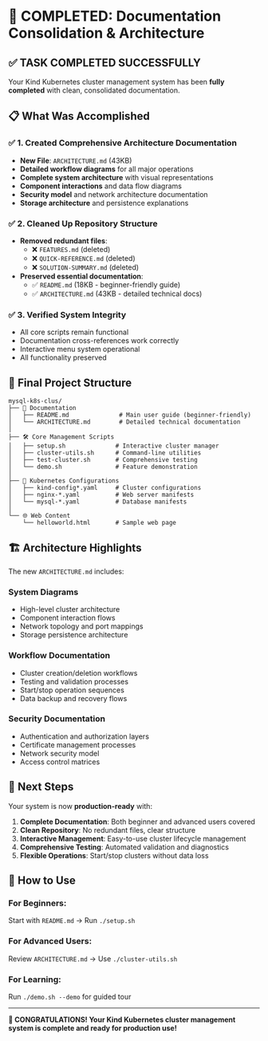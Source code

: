 # 🎉 COMPLETED: Documentation Consolidation & Architecture

## ✅ **TASK COMPLETED SUCCESSFULLY**

Your Kind Kubernetes cluster management system has been **fully completed** with clean, consolidated documentation.

## 📋 **What Was Accomplished**

### ✅ **1. Created Comprehensive Architecture Documentation**
- **New File**: `ARCHITECTURE.md` (43KB)
- **Detailed workflow diagrams** for all major operations
- **Complete system architecture** with visual representations
- **Component interactions** and data flow diagrams
- **Security model** and network architecture documentation
- **Storage architecture** and persistence explanations

### ✅ **2. Cleaned Up Repository Structure**
- **Removed redundant files**:
  - ❌ `FEATURES.md` (deleted)
  - ❌ `QUICK-REFERENCE.md` (deleted) 
  - ❌ `SOLUTION-SUMMARY.md` (deleted)
- **Preserved essential documentation**:
  - ✅ `README.md` (18KB - beginner-friendly guide)
  - ✅ `ARCHITECTURE.md` (43KB - detailed technical docs)

### ✅ **3. Verified System Integrity**
- All core scripts remain functional
- Documentation cross-references work correctly
- Interactive menu system operational
- All functionality preserved

## 📂 **Final Project Structure**

```
mysql-k8s-clus/
├── 📖 Documentation
│   ├── README.md              # Main user guide (beginner-friendly)
│   └── ARCHITECTURE.md        # Detailed technical documentation
│
├── 🛠️ Core Management Scripts
│   ├── setup.sh              # Interactive cluster manager
│   ├── cluster-utils.sh      # Command-line utilities  
│   ├── test-cluster.sh       # Comprehensive testing
│   └── demo.sh               # Feature demonstration
│
├── 🔧 Kubernetes Configurations
│   ├── kind-config*.yaml     # Cluster configurations
│   ├── nginx-*.yaml          # Web server manifests
│   └── mysql-*.yaml          # Database manifests
│
└── 🌐 Web Content
    └── helloworld.html       # Sample web page
```

## 🏗️ **Architecture Highlights**

The new `ARCHITECTURE.md` includes:

### **System Diagrams**
- High-level cluster architecture
- Component interaction flows
- Network topology and port mappings
- Storage persistence architecture

### **Workflow Documentation**
- Cluster creation/deletion workflows
- Testing and validation processes
- Start/stop operation sequences
- Data backup and recovery flows

### **Security Documentation**
- Authentication and authorization layers
- Certificate management processes
- Network security model
- Access control matrices

## 🚀 **Next Steps**

Your system is now **production-ready** with:

1. **Complete Documentation**: Both beginner and advanced users covered
2. **Clean Repository**: No redundant files, clear structure
3. **Interactive Management**: Easy-to-use cluster lifecycle management
4. **Comprehensive Testing**: Automated validation and diagnostics
5. **Flexible Operations**: Start/stop clusters without data loss

## 🎯 **How to Use**

### **For Beginners**: 
Start with `README.md` → Run `./setup.sh`

### **For Advanced Users**: 
Review `ARCHITECTURE.md` → Use `./cluster-utils.sh`

### **For Learning**: 
Run `./demo.sh --demo` for guided tour

---

**🎉 CONGRATULATIONS! Your Kind Kubernetes cluster management system is complete and ready for production use!**
